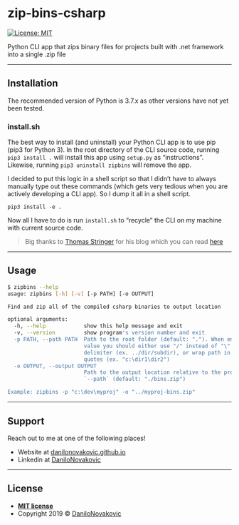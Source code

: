 # zip-bins-csharp

[![License: MIT](https://img.shields.io/badge/License-MIT-yellow.svg)](https://opensource.org/licenses/MIT)

Python CLI app that zips binary files for projects built with .net framework into a single .zip file

---

## Installation

The recommended version of Python is 3.7.x as other versions have not yet been tested.

### install.sh

The best way to install (and uninstall) your Python CLI app is to use pip (pip3 for Python 3). In the root directory of the CLI source code, running `pip3 install .` will install this app using `setup.py` as “instructions”. Likewise, running `pip3 uninstall zipbins` will remove the app.

I decided to put this logic in a shell script so that I didn’t have to always manually type out these commands (which gets very tedious when you are actively developing a CLI app). So I dump it all in a shell script.

`pip3 install -e .`

Now all I have to do is run `install.sh` to “recycle” the CLI on my machine with current source code.

> Big thanks to [Thomas Stringer](https://github.com/trstringer) for his blog which you can read [here](https://medium.com/@trstringer/the-easy-and-nice-way-to-do-cli-apps-in-python-5d9964dc950d)

---

## Usage

```bash
$ zipbins --help
usage: zipbins [-h] [-v] [-p PATH] [-o OUTPUT]

Find and zip all of the compiled csharp binaries to output location

optional arguments:
  -h, --help            show this help message and exit
  -v, --version         show program's version number and exit
  -p PATH, --path PATH  Path to the root folder (default: "."). When entering
                        value you should either use "/" instead of "\" as
                        delimiter (ex. ../dir/subdir), or wrap path in double
                        quotes (ex. "c:\dir1\dir2")
  -o OUTPUT, --output OUTPUT
                        Path to the output location relative to the provided
                        `--path` (default: "./bins.zip")

Example: zipbins -p "c:\dev\myproj" -o "../myproj-bins.zip"
```

---

## Support

Reach out to me at one of the following places!

- Website at [danilonovakovic.github.io](https://danilonovakovic.github.io/index.html)
- Linkedin at [DaniloNovakovic](https://www.linkedin.com/in/danilo-novakovi%C4%87-821934167/)

---

## License

- **[MIT license](http://opensource.org/licenses/mit-license.php)**
- Copyright 2019 © [DaniloNovakovic](https://github.com/DaniloNovakovic)
